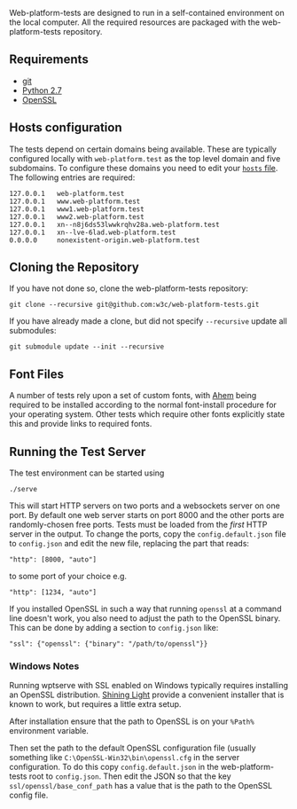 Web-platform-tests are designed to run in a self-contained environment
on the local computer. All the required resources are packaged with
the web-platform-tests repository.

## Requirements

 * [git](http://git-scm.com/)
 * [Python 2.7](http://python.org)
 * [OpenSSL](https://www.openssl.org)

## Hosts configuration

The tests depend on certain domains being available. These are
typically configured locally with `web-platform.test` as the top level
domain and five subdomains. To configure these domains you need to edit
your
[`hosts` file](http://en.wikipedia.org/wiki/Hosts_%28file%29%23Location_in_the_file_system). The
following entries are required:

```
127.0.0.1   web-platform.test
127.0.0.1   www.web-platform.test
127.0.0.1   www1.web-platform.test
127.0.0.1   www2.web-platform.test
127.0.0.1   xn--n8j6ds53lwwkrqhv28a.web-platform.test
127.0.0.1   xn--lve-6lad.web-platform.test
0.0.0.0     nonexistent-origin.web-platform.test
```

## Cloning the Repository

If you have not done so, clone the web-platform-tests repository:

    git clone --recursive git@github.com:w3c/web-platform-tests.git

If you have already made a clone, but did not specify `--recursive`
update all submodules:

    git submodule update --init --recursive

## Font Files

A number of tests rely upon a set of custom fonts, with
[Ahem](https://github.com/w3c/csswg-test/raw/master/fonts/ahem/ahem.ttf)
being required to be installed according to the normal font-install
procedure for your operating system. Other tests which require other
fonts explicitly state this and provide links to required fonts.

## Running the Test Server

The test environment can be started using

    ./serve

This will start HTTP servers on two ports and a websockets server on
one port. By default one web server starts on port 8000 and the other
ports are randomly-chosen free ports. Tests must be loaded from the
*first* HTTP server in the output. To change the ports, copy the
`config.default.json` file to `config.json` and edit the new file,
replacing the part that reads:

```
"http": [8000, "auto"]
```

to some port of your choice e.g.

```
"http": [1234, "auto"]
```

If you installed OpenSSL in such a way that running `openssl` at a
command line doesn't work, you also need to adjust the path to the
OpenSSL binary. This can be done by adding a section to `config.json`
like:

```
"ssl": {"openssl": {"binary": "/path/to/openssl"}}
```

### Windows Notes

Running wptserve with SSL enabled on Windows typically requires
installing an OpenSSL distribution.
[Shining Light](http://slproweb.com/products/Win32OpenSSL.html)
provide a convenient installer that is known to work, but requires a
little extra setup.

After installation ensure that the path to OpenSSL is on your `%Path%`
environment variable.

Then set the path to the default OpenSSL configuration file (usually
something like `C:\OpenSSL-Win32\bin\openssl.cfg` in the server
configuration. To do this copy `config.default.json` in the
web-platform-tests root to `config.json`. Then edit the JSON so that
the key `ssl/openssl/base_conf_path` has a value that is the path to
the OpenSSL config file.
